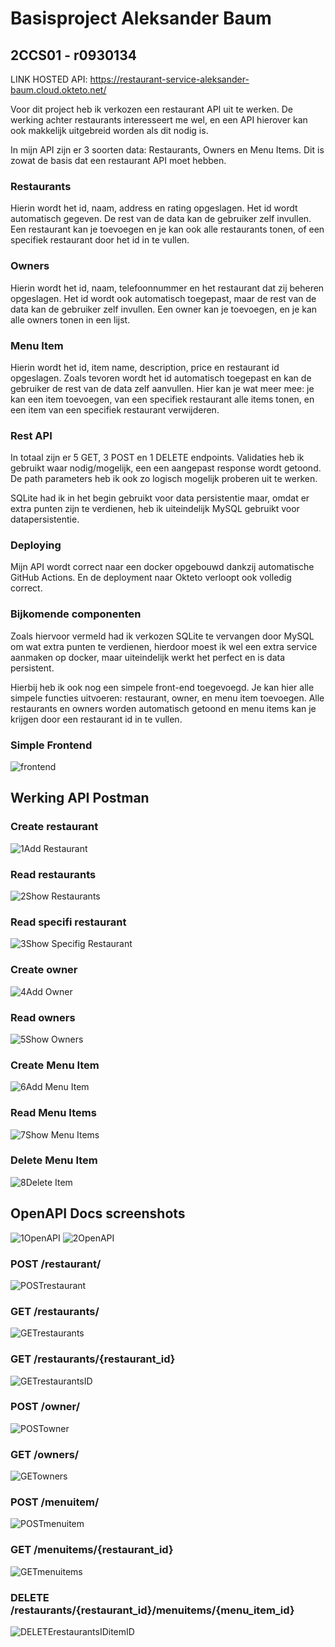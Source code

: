 # Basisproject Aleksander Baum
## 2CCS01 - r0930134

LINK HOSTED API: https://restaurant-service-aleksander-baum.cloud.okteto.net/

Voor dit project heb ik verkozen een restaurant API uit te werken. De werking achter restaurants interesseert me wel, en een API hierover kan ook makkelijk uitgebreid worden als dit nodig is. 

In mijn API zijn er 3 soorten data: Restaurants, Owners en Menu Items. Dit is zowat de basis dat een restaurant API moet hebben.

### Restaurants
Hierin wordt het id, naam, address en rating opgeslagen. Het id wordt automatisch gegeven. De rest van de data kan de gebruiker zelf invullen. Een restaurant kan je toevoegen en je kan ook alle restaurants tonen, of een specifiek restaurant door het id in te vullen.

### Owners
Hierin wordt het id, naam, telefoonnummer en het restaurant dat zij beheren opgeslagen. Het id wordt ook automatisch toegepast, maar de rest van de data kan de gebruiker zelf invullen. Een owner kan je toevoegen, en je kan alle owners tonen in een lijst.

### Menu Item
Hierin wordt het id, item name, description, price en restaurant id opgeslagen. Zoals tevoren wordt het id automatisch toegepast en kan de gebruiker de rest van de data zelf aanvullen. Hier kan je wat meer mee: je kan een item toevoegen, van een specifiek restaurant alle items tonen, en een item van een specifiek restaurant verwijderen.

### Rest API
In totaal zijn er 5 GET, 3 POST en 1 DELETE endpoints. Validaties heb ik gebruikt waar nodig/mogelijk, een een aangepast response wordt getoond. De path parameters heb ik ook zo logisch mogelijk proberen uit te werken.

SQLite had ik in het begin gebruikt voor data persistentie maar, omdat er extra punten zijn te verdienen, heb ik uiteindelijk MySQL gebruikt voor datapersistentie.

### Deploying
Mijn API wordt correct naar een docker opgebouwd dankzij automatische GitHub Actions. En de deployment naar Okteto verloopt ook volledig correct.

### Bijkomende componenten
Zoals hiervoor vermeld had ik verkozen SQLite te vervangen door MySQL om wat extra punten te verdienen, hierdoor moest ik wel een extra service aanmaken op docker, maar uiteindelijk werkt het perfect en is data persistent.

Hierbij heb ik ook nog een simpele front-end toegevoegd. Je kan hier alle simpele functies uitvoeren: restaurant, owner, en menu item toevoegen. Alle restaurants en owners worden automatisch getoond en menu items kan je krijgen door een restaurant id in te vullen.

### Simple Frontend
![frontend](https://github.com/Aleksander-Baum/basisproject/assets/113974461/150077e9-5163-4012-9edc-461de69f499c)

## Werking API Postman
### Create restaurant
![1Add Restaurant](https://github.com/Aleksander-Baum/basisproject/assets/113974461/81421410-b82a-4ca9-b4a2-942a3208973c)

### Read restaurants
![2Show Restaurants](https://github.com/Aleksander-Baum/basisproject/assets/113974461/2ccb5ba7-55b8-4c86-8ff9-f2f604c05fea)

### Read specifi restaurant
![3Show Specifig Restaurant](https://github.com/Aleksander-Baum/basisproject/assets/113974461/666edcb6-5f48-42b1-9917-4853caefaecf)

### Create owner
![4Add Owner](https://github.com/Aleksander-Baum/basisproject/assets/113974461/97854ae9-5f78-4bba-8b51-1bdbb46c274f)

### Read owners
![5Show Owners](https://github.com/Aleksander-Baum/basisproject/assets/113974461/7f8dc11a-be3f-4e13-b3d6-e42d782667bb)

### Create Menu Item
![6Add Menu Item](https://github.com/Aleksander-Baum/basisproject/assets/113974461/db57bbfd-58e5-4681-be9b-89847fb5eb5f)

### Read Menu Items
![7Show Menu Items](https://github.com/Aleksander-Baum/basisproject/assets/113974461/6732ad10-a210-4d4c-8f13-e45ed4d5e66e)

### Delete Menu Item
![8Delete Item](https://github.com/Aleksander-Baum/basisproject/assets/113974461/6701a079-d1b6-45c0-84c7-fbf691532e49)

## OpenAPI Docs screenshots
![1OpenAPI](https://github.com/Aleksander-Baum/basisproject/assets/113974461/2414073c-6bff-4225-ba3e-ee6a7fe6ff6e)
![2OpenAPI](https://github.com/Aleksander-Baum/basisproject/assets/113974461/66e02043-187a-47ea-a8c4-f4dc5f75c19c)

### POST /restaurant/
![POSTrestaurant](https://github.com/Aleksander-Baum/basisproject/assets/113974461/7d5ac89f-8c3a-41a0-bcd9-92a219162c4c)

### GET /restaurants/
![GETrestaurants](https://github.com/Aleksander-Baum/basisproject/assets/113974461/7b968d46-8219-4262-9205-a2b4651def81)

### GET /restaurants/{restaurant_id}
![GETrestaurantsID](https://github.com/Aleksander-Baum/basisproject/assets/113974461/638fb5c0-0ba3-4740-8b4a-1bc3786bb24f)

### POST /owner/
![POSTowner](https://github.com/Aleksander-Baum/basisproject/assets/113974461/0b1a169f-bc84-4438-8917-793d4ea2e8d1)

### GET /owners/
![GETowners](https://github.com/Aleksander-Baum/basisproject/assets/113974461/eae29037-cc9e-47aa-a23e-1502418063af)

### POST /menuitem/
![POSTmenuitem](https://github.com/Aleksander-Baum/basisproject/assets/113974461/fe34cf61-9dd5-46ef-8d90-341923c2c37c)

### GET /menuitems/{restaurant_id}
![GETmenuitems](https://github.com/Aleksander-Baum/basisproject/assets/113974461/6d22cf00-51f5-4d4f-81ee-f0014425557e)

### DELETE /restaurants/{restaurant_id}/menuitems/{menu_item_id}
![DELETErestaurantsIDitemID](https://github.com/Aleksander-Baum/basisproject/assets/113974461/0d3ca863-3282-402c-a6b7-b27cda55eb6e)

